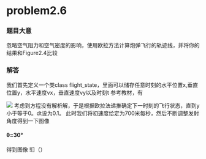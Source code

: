 # problem2.6
### 题目大意
忽略空气阻力和空气密度的影响，使用欧拉方法计算炮弹飞行的轨迹线，并将你的结果和Figure2.4比较
### 解答
我们首先定义一个类class flight_state，里面可以储存任意时刻的水平位置x,垂直位置y，水平速度vx，垂直速度vy以及时刻t
参考教材，有

![](https://github.com/zhaozhanyi0804/computationalphysics_N2015301020052/blob/master/Homework_5/5-3.jpg)
考虑到方程没有解析解，于是根据欧拉法递推确定下一时刻的飞行状态，直到y小于等于0。dt设为0.1。
此时我们将初速度给定为700米每秒，然后不断调整发射角度得到一下图像
#### θ=30°
得到图像
![]（）
